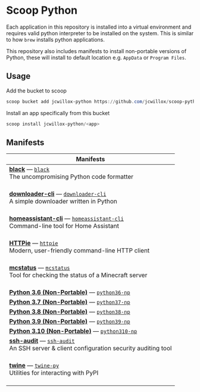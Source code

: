 # Scoop Python

Each application in this repository is installed into a virtual environment and requires valid python interpreter to be installed on the system. This is similar to how `brew` installs python applications.

This repository also includes manifests to install non-portable versions of Python, these will install to default location e.g. `AppData` or `Program Files`.

## Usage

Add the bucket to scoop

```powershell
scoop bucket add jcwillox-python https://github.com/jcwillox/scoop-python
```

Install an app specifically from this bucket

```powershell
scoop install jcwillox-python/<app>
```

## Manifests

<!-- table -->
| Manifests |
| --------- |
| [**black**](https://black.readthedocs.io/en/stable) — [`black`](bucket/black.json)<br>The uncompromising Python code formatter<br><br> |
| [**downloader-cli**](https://github.com/deepjyoti30/downloader-cli) — [`downloader-cli`](bucket/downloader-cli.json)<br>A simple downloader written in Python<br><br> |
| [**homeassistant-cli**](https://github.com/home-assistant-ecosystem/home-assistant-cli) — [`homeassistant-cli`](bucket/homeassistant-cli.json)<br>Command-line tool for Home Assistant<br><br> |
| [**HTTPie**](https://github.com/httpie/httpie) — [`httpie`](bucket/httpie.json)<br>Modern, user-friendly command-line HTTP client<br><br> |
| [**mcstatus**](https://github.com/Dinnerbone/mcstatus) — [`mcstatus`](bucket/mcstatus.json)<br>Tool for checking the status of a Minecraft server<br><br> |
| [**Python 3.6 (Non-Portable)**](https://www.python.org) — [`python36-np`](bucket/python36-np.json) |
| [**Python 3.7 (Non-Portable)**](https://www.python.org) — [`python37-np`](bucket/python37-np.json) |
| [**Python 3.8 (Non-Portable)**](https://www.python.org) — [`python38-np`](bucket/python38-np.json) |
| [**Python 3.9 (Non-Portable)**](https://www.python.org) — [`python39-np`](bucket/python39-np.json) |
| [**Python 3.10 (Non-Portable)**](https://www.python.org) — [`python310-np`](bucket/python310-np.json) |
| [**ssh-audit**](https://github.com/jtesta/ssh-audit) — [`ssh-audit`](bucket/ssh-audit.json)<br>An SSH server & client configuration security auditing tool<br><br> |
| [**twine**](https://github.com/pypa/twine) — [`twine-py`](bucket/twine-py.json)<br>Utilities for interacting with PyPI<br><br> |
<!-- table-end -->
